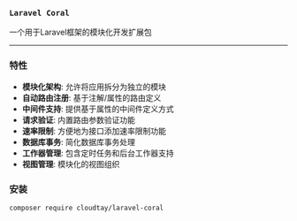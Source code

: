 ### `Laravel Coral`

一个用于Laravel框架的模块化开发扩展包

---

### 特性

- **模块化架构**: 允许将应用拆分为独立的模块
- **自动路由注册**: 基于注解/属性的路由定义
- **中间件支持**: 提供基于属性的中间件定义方式
- **请求验证**: 内置路由参数验证功能
- **速率限制**: 方便地为接口添加速率限制功能
- **数据库事务**: 简化数据库事务处理
- **工作器管理**: 包含定时任务和后台工作器支持
- **视图管理**: 模块化的视图组织

### 安装

```bash
composer require cloudtay/laravel-coral
```
